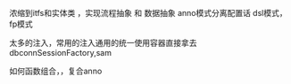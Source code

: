 


浓缩到itfs和实体类  ，实现流程抽象 和 数据抽象
anno模式分离配置话
dsl模式，fp模式


太多的注入，常用的注入通用的统一使用容器直接拿去  dbconnSessionFactory,sam 


如何函数组合，，复合anno
